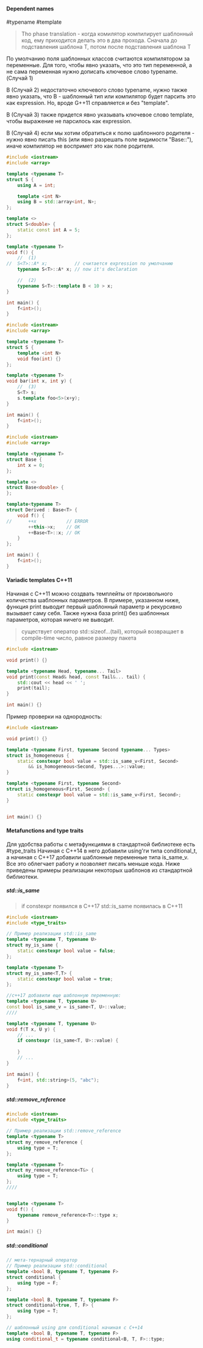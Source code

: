 #### Dependent names
#typename #template

>Tho phase translation - когда комилятор компилирует шаблонный код, ему приходится делать это в два прохода. Сначала до подставления шаблона T, потом после подставления шаблона T

По умолчанию поля шаблонных классов считаются компилятором за переменные. Для того, чтобы явно указать, что это тип переменной, а не сама переменная нужно дописать ключевое слово typename. (Случай 1)

В (Случай 2) недостаточно ключевого слово typename, нужно также явно указать, что B - шаблонный тип или компилятор будет парсить это как expression. Но, вроде G++11 справляется и без "template".

В (Случай 3) также придется явно указывать ключевое слово template, чтобы выражение не парсилось как expression.

В (Случай 4) если мы хотим обратиться к полю шаблонного родителя - нужно явно писать this (или явно разрешать поле видимости "Base::"), иначе компилятор не воспримет это как поле родителя.

```C++
#include <iostream>
#include <array>

template <typename T>
struct S {
	using A = int;

	template <int N>
	using B = std::array<int, N>;
};

template <>
struct S<double> {
	static const int A = 5;
};

template <typename T>
void f() {
	//  (1)
//	S<T>::A* x;          // считается expression по умолчанию
	typename S<T>::A* x; // now it's declaration

	//  (2)
	typename S<T>::template B < 10 > x;
}

int main() {
	f<int>();
}
```

```C++
#include <iostream>
#include <array>

template <typename T>
struct S {
	template <int N>
	void foo(int) {}
};

template <typename T>
void bar(int x, int y) {
	//  (3)
	S<T> s;
	s.template foo<5>(x+y);
}

int main() {
	f<int>();
}
```

```C++
#include <iostream>
#include <array>

template <typename T>
struct Base {
	int x = 0;
};

template <>
struct Base<double> {
};

template<typename T>
struct Derived : Base<T> {
	void f() {
//      ++x           // ERROR
		++this->x;    // OK
		++Base<T>::x; // OK
	}
};

int main() {
	f<int>();
}
```
#### Variadic templates C++11

Начиная с C++11 можно создвать темплейты от произвольного количества шаблонных параметров. В примере, указанном ниже, функция print выводит первый шаблонный параметр и рекурсивно вызывает саму себя. Также нужна база print() без шаблонных параметров, которая ничего не выводит. 

> существует оператор std::sizeof...(tail), который возвращает в compile-time число, равное размеру пакета

```C++
#include <iostream>

void print() {}

template <typename Head, typename... Tail>
void print(const Head& head, const Tail&... tail) {
	std::cout << head << ' ';
	print(tail);
}

int main() {}
```

Пример проверки на однородность:
```C++
#include <iostream>

void print() {}

template <typename First, typename Second typename... Types>
struct is_homogeneous {
	static constexpr bool value = std::is_same_v<First, Second>
		&& is_homogeneous<Second, Types...>::value;
}

template <typename First, typename Second>
struct is_homogeneous<First, Second> {
	static constexpr bool value = std::is_same_v<First, Second>;
}


int main() {}
```

#### Metafunctions and type traits

Для удобства работы с метафункциями в стандартной библиотеке есть #type_traits 
Начиная с C++14 в него добавили using'ги типа conditional_t, а начиная с С++17 добавили шаблонные переменные типа is_same_v.  Все это облегчает работу и позволяет писать меньше кода. Ниже приведены примеры реализации некоторых шаблонов из стандартной библиотеки. 
##### std::is_same

> if constexpr появился в C++17
> std::is_same появилась в C++11

```C++
#include <iostream>
#include <type_traits>

// Пример реализации std::is_same
template <typename T, typename U>
struct my_is_same {
	static constexpr bool value = false;
};

template <typename T>
struct my_is_same<T,T> {
	static constexpr bool value = true;
};

//c++17 добавили еще шаблонную переменную:
template <typename T, typename U>
const bool is_same_v = is_same<T, U>::value;
////

template <typename T, typename U>
void f(T x, U y) {
	// ...
	if constexpr (is_same<T, U>::value) {
		
	}
	// ...
}

int main() {
	f<int, std::string>(5, "abc");
}
```
##### std::remove_reference

```C++
#include <iostream>
#include <type_traits>

// Пример реализации std::remove_reference
template <typename T>
struct my_remove_reference {
	using type = T;
};

template <typename T>
struct my_remove_reference<T&> {
	using type = T;
};
////


template <typename T>
void f() {
	typename remove_reference<T>::type x;
}

int main() {}
```
##### std::conditional

```C++
// мета-тернарный оператор
// Пример реализации std::conditional
template <bool B, typename T, typename F>
struct conditional {
    using type = F;
};

template <bool B, typename T, typename F>
struct conditional<true, T, F> {
    using type = T;
};

// шаблонный using для conditional начиная с C++14
template <bool B, typename T, typename F>
using conditional_t = typename conditional<B, T, F>::type;
```
